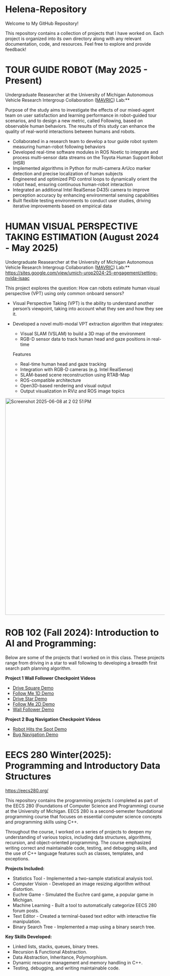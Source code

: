 # Helena-Repository
Welcome to My GitHub Repository!

This repository contains a collection of projects that I have worked on. Each project is organized into its own directory along with any relevant documentation, code, and resources. Feel free to explore and provide feedback!

# TOUR GUIDE ROBOT (May 2025 - Present)
 Undergraduate Reasearcher at the University of Michigan Autonomous Vehicle Research Intergroup Collaboration ([MAVRIC]([url](https://mavric.si.umich.edu/home))) Lab:**

Purpose of the study aims to investigate the effects of our mixed-agent team on user satisfaction and learning performance in robot-guided tour scenarios, and to design a new metric, called Following, based on observable human behaviors. The results of this study can enhance the quality of real-world interactions between humans and robots.  
 
- Collaborated in a research team to develop a tour guide robot system measuring human-robot following behaviors
- Developed real-time software modules in ROS Noetic to integrate and process multi-sensor data streams on the Toyota Human Support Robot (HSR)
- Implemented algorithms in Python for multi-camera ArUco marker detection and precise localization of human subjects
- Engineered and optimized PID control loops to dynamically orient the robot head, ensuring continuous human-robot interaction
- Integrated an additional Intel RealSense D435i camera to improve perception accuracy by enhancing environmental sensing capabilities
- Built flexible testing environments to conduct user studies, driving iterative improvements based on empirical data

# HUMAN VISUAL PERSPECTIVE TAKING ESTIMATION (August 2024 - May 2025)
Undergraduate Reasearcher at the University of Michigan Autonomous Vehicle Research Intergroup Collaboration ([MAVRIC]([url](https://mavric.si.umich.edu/home))) Lab:**
https://sites.google.com/view/umich-urop2024-25-engagement/setting-nvida-isaac

This project explores the question: How can robots estimate human visual perspective (VPT) using only common onboard sensors?
  
- Visual Perspective Taking (VPT) is the ability to understand another person’s viewpoint, taking into account what they see and how they see it.
- Developed a novel multi-modal VPT extraction algorithm that integrates:
  - Visual SLAM (VSLAM) to build a 3D map of the environment
  - RGB-D sensor data to track human head and gaze positions in real-time
  
  Features
  - Real-time human head and gaze tracking
  - Integration with RGB-D cameras (e.g. Intel RealSense)
  - SLAM-based scene reconstruction using RTAB-Map
  - ROS-compatible architecture
  - Open3D-based rendering and visual output
  - Output visualization in RViz and ROS image topics

<img width="684" alt="Screenshot 2025-06-08 at 2 02 51 PM" src="https://github.com/user-attachments/assets/9fc4ad04-928c-46e5-a01a-88d8830fc96f" />


# ROB 102 (Fall 2024): Introduction to AI and Programming:
Below are some of the projects that I worked on in this class. These projects range from driving in a star to wall following to developing a breadth first search path planning algorithm.

**Project 1 Wall Follower Checkpoint Videos**
- [Drive Square Demo](https://drive.google.com/file/d/1tMW7yRODxny66sLa-o42Muot1w4mKYjA/view?usp=sharing)
- [Follow Me 1D Demo](https://drive.google.com/file/d/1LWufWUzry9QBVPiw17irv8JxUTdeV4BC/view?usp=sharing)
- [Drive Star Demo](https://drive.google.com/file/d/1qEvuWSZ3VkWlhqoXxU7Be2pLKbptl9lT/view?usp=sharing)
- [Follow Me 2D Demo](https://drive.google.com/file/d/1-6NgjZ3PY8BDyGQ-sMeC_WCJ1zHDHbSd/view?usp=drive_link)
- [Wall Follower Demo](https://drive.google.com/file/d/1SdfmCH3lXhFtj_JmQFho2R_S6ZB3bOaO/view?usp=sharing)

**Project 2 Bug Navigation Checkpoint Videos**
- [Robot Hits the Spot Demo](https://drive.google.com/file/d/1KOR-LOGgDojt7m0uWE1eUbCL8nmE_8x8/view?usp=sharing)
- [Bug Navigation Demo](https://drive.google.com/file/d/1i5BkDj3tiplTPPgzpDKMhSkoJJNv6JMl/view?usp=sharing)


# EECS 280 Winter(2025): Programming and Introductory Data Structures
https://eecs280.org/

This repository contains the programming projects I completed as part of the EECS 280 (Foundations of Computer Science and Programming) course at the University of Michigan. EECS 280 is a second-semester foundational programming course that focuses on essential computer science concepts and programming skills using C++.

Throughout the course, I worked on a series of projects to deepen my understanding of various topics, including data structures, algorithms, recursion, and object-oriented programming. The course emphasized writing correct and maintainable code, testing, and debugging skills, and the use of C++ language features such as classes, templates, and exceptions.

**Projects Included:**
- Statistics Tool - Implemented a two-sample statistical analysis tool.
- Computer Vision - Developed an image resizing algorithm without distortion. 
- Euchre Game - Simulated the Euchre card game, a popular game in Michigan. 
- Machine Learning - Built a tool to automatically categorize EECS 280 forum posts.
- Text Editor - Created a terminal-based text editor with interactive file manipulation.
- Binary Search Tree - Implemented a map using a binary search tree.

**Key Skills Developed:**
- Linked lists, stacks, queues, binary trees.
- Recursion & Functional Abstraction.
- Data Abstraction, Inheritance, Polymorphism.
- Dynamic resource management and memory handling in C++.
- Testing, debugging, and writing maintainable code.
